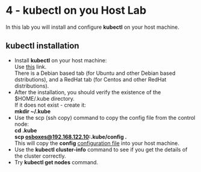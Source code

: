 # 4 - kubectl on you Host Lab

In this lab you will install and configure **kubectl** on your host machine.

## kubectl installation

- Install **kubectl** on your host machine:  
Use [this](https://kubernetes.io/docs/tasks/tools/install-kubectl-linux/#install-using-native-package-management) link.  
There is a Debian based tab (for Ubuntu and other Debian based dstributions), and a RedHat tab (for Centos and other RedHat distributions). 
- After the installation, you should verify the existence of the $HOME/.kube directory.  
If it does not exist - create it:  
**mkdir ~/.kube**
- Use the scp (ssh copy) command to copy the config file from the control node:  
**cd .kube**  
**scp osboxes@192.168.122.10:.kube/config .**  
This will copy the **config** [configuration file](https://kubernetes.io/docs/concepts/configuration/organize-cluster-access-kubeconfig/) into your host machine.
- Use the **kubectl cluster-info** command to see if you get the details of the cluster correctly.
- Try **kubectl get nodes** command.
